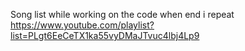 Song list while working on the code
when end i repeat
https://www.youtube.com/playlist?list=PLgt6EeCeTX1ka55vyDMaJTvuc4lbj4Lp9
